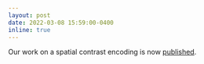 ```yaml
---
layout: post
date: 2022-03-08 15:59:00-0400
inline: true
---
```


Our work on a spatial contrast encoding is now [published](https://journals.plos.org/ploscompbiol/article?id=10.1371/journal.pcbi.1009925).

